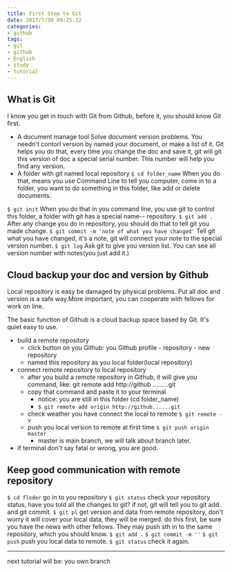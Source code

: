 ```yaml
---
title: First Step to Git
date: 2017/7/30 09:25:32
categories: 
- github
tags:
- git 
- github
- English
- study
- tutorial
---
```



## What is Git
I know you get in touch with Git from Github, before it, you should know Git first. 
- A document manage tool
Solve document version problems. You needn't contorl version by named your document, or make a list of it. Git helps you do that, every time you change the doc and save it, git will git this version of doc a special serial number. This number will help you find any version.
- A folder with git named local repository
`$ cd folder_name`
When you do that, means you use Command Line to tell you computer, come in to a folder, you want to do something in this folder, like add or delete documents. 

`$ git init`
When you do that in you command line, you use git to control this folder, a folder with git has a special name-- repository.
`$ git add .`
After any change you do in repository, you should do that to tell git you made change. 
`$ git commit -m 'note of what you have changed'`
Tell git what you have changed, it's a note, git will connect your note to the special version number. 
`$ git log`
Ask git to give you version list. You can see all version number with notes(you just add it.)

## Cloud backup your doc and version by Github
Local repository is easy be damaged by physical problems. Put all doc and version is a safe way.More important, you can cooperate with fellows for work on line.

The basic function of Github is a cloud backup space based by Git. It's quiet easy to use. 
- build a remote repository
	- click button on you Github: you Github profile - repository - new repository 
	- named this repository as you local folder(local repository)
- connect remote repository to local repository
	+ after you build a remote repository in Github, it will give you command, like: git remote add http://github .........git
	+ copy that command and paste it to your terminal
		* notice: you are still in this folder (cd folder\_name)
		* `$ git remote add origin http://github......git`
	+ check weather you have connect the local to remote
	`$ git remote -v`
	+ push you local version to remote at first time
	`$ git push origin master`
		* master is main branch, we will talk about branch later. 
- if terminal don't say fatal or wrong, you are good. 
	  
## Keep good communication with remote repository
`$ cd floder`
go in to you repository
`$ git status`
check your repository status, have you told all the changes to git? if not, git will tell you to git add . and git commit.
`$ git pl`
get version and data from remote repository, don't worry it will cover your local data, they will be merged. 
do this first, be sure you have the news with other fellows. They may push sth in to the same repository, which you should know.
`$ git add .`
`$ git commit -m ''` 
`$ git push`
push you local data to remote.
`$ git status`
check it again.

---- 
next tutorial will be: you own branch